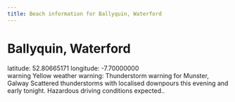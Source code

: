 ```yaml
---
title: Beach information for Ballyquin, Waterford
---
```

# Ballyquin, Waterford 

<div class="location-info">latitude: 52.80665171 longitude: -7.70000000</div>
<div id="met-eireann-warnings"><span class="material-icons yellow-warning">warning</span>&nbsp;Yellow weather warning: Thunderstorm warning for Munster, Galway Scattered thunderstorms with localised downpours this evening and early tonight. Hazardous driving conditions expected..&nbsp;</div>
<div></div>